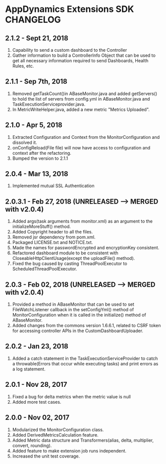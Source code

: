 # AppDynamics Extensions SDK CHANGELOG

## 2.1.2 - Sept 21, 2018
1. Capability to send a custom dashboard to the Controller
2. Gather information to build a ControllerInfo Object that can be used to get all necessary information required to 
send Dashboards, Health Rules, etc.

## 2.1.1 - Sep 7th, 2018
1. Removed getTaskCount()in ABaseMonitor.java and added getServers() to hold the list of servers from config.yml in ABaseMonitor.java and TaskExecutionServiceprovider.java.
2. In MetricWriteHelper.java, added a new metric "Metrics Uploaded".

## 2.1.0 - Apr 5, 2018
1. Extracted Configuration and Context from the MonitorConfiguration and dissolved it.
2. onConfigReload(File file) will now have access to configuration and context after the refactoring.
3. Bumped the version to 2.1.1

## 2.0.4 - Mar 13, 2018
1. Implemented mutual SSL Authentication

## 2.0.3.1 - Feb 27, 2018 (UNRELEASED --> MERGED with v2.0.4)
1. Added args(task arguments from monitor.xml) as an argument to the initializeMoreStuff() method.
2. Added Copyright header to all the files.
3. Removed jsr dependency from pom.xml.
4. Packaged LICENSE.txt and NOTICE.txt.
5. Made the names for passwordEncrypted and encryptionKey consistent.
6. Refactored dashboard module to be consistent with CloseableHttpClientUsage(except the uploadFile() method).
7. Fixed the bug caused by casting ThreadPoolExecutor to ScheduledThreadPoolExecutor.

## 2.0.3  - Feb 02, 2018 (UNRELEASED --> MERGED with v2.0.4)
1. Provided a method in ABaseMonitor that can be used to set FileWatchListener callback in the setConfigYml() method of MonitorConfiguration when it is called in the initialize() method of ABaseMonitor.
2. Added changes from the commons version 1.6.6.1, related to CSRF token for accessing controller APIs in the CustomDashboardUploader.

## 2.0.2 - Jan 23, 2018
1. Added a catch statement in the TaskExecutionServiceProvider to catch a throwable(Errors that occur while executing tasks) and print errors as a log statement.

## 2.0.1 - Nov 28, 2017
1. Fixed a bug for delta metrics when the metric value is null
2. Added more test cases.

## 2.0.0 - Nov 02, 2017
1. Modularized the MonitorConfiguration class.
2. Added DerivedMetricsCalculation feature.
3. Added Metric data structure and Transformers(alias, delta, multiplier, convert, rounding).
4. Added feature to make extension job runs independent.
5. Increased the unit test coverage.






